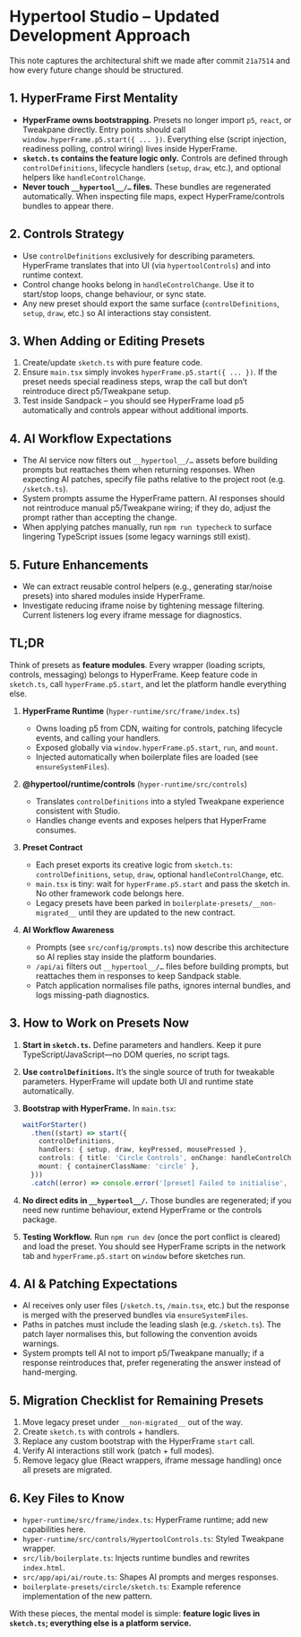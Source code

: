 # Hypertool Studio – Updated Development Approach

This note captures the architectural shift we made after commit `21a7514` and how every future change should be structured.

## 1. HyperFrame First Mentality

- **HyperFrame owns bootstrapping.** Presets no longer import `p5`, `react`, or Tweakpane directly. Entry points should call `window.hyperFrame.p5.start({ ... })`. Everything else (script injection, readiness polling, control wiring) lives inside HyperFrame.
- **`sketch.ts` contains the feature logic only.** Controls are defined through `controlDefinitions`, lifecycle handlers (`setup`, `draw`, etc.), and optional helpers like `handleControlChange`.
- **Never touch `__hypertool__/…` files.** These bundles are regenerated automatically. When inspecting file maps, expect HyperFrame/controls bundles to appear there.

## 2. Controls Strategy

- Use `controlDefinitions` exclusively for describing parameters. HyperFrame translates that into UI (via `hypertoolControls`) and into runtime context.
- Control change hooks belong in `handleControlChange`. Use it to start/stop loops, change behaviour, or sync state.
- Any new preset should export the same surface (`controlDefinitions`, `setup`, `draw`, etc.) so AI interactions stay consistent.

## 3. When Adding or Editing Presets

1. Create/update `sketch.ts` with pure feature code.
2. Ensure `main.tsx` simply invokes `hyperFrame.p5.start({ ... })`. If the preset needs special readiness steps, wrap the call but don’t reintroduce direct p5/Tweakpane setup.
3. Test inside Sandpack – you should see HyperFrame load p5 automatically and controls appear without additional imports.

## 4. AI Workflow Expectations

- The AI service now filters out `__hypertool__/…` assets before building prompts but reattaches them when returning responses. When expecting AI patches, specify file paths relative to the project root (e.g. `/sketch.ts`).
- System prompts assume the HyperFrame pattern. AI responses should not reintroduce manual p5/Tweakpane wiring; if they do, adjust the prompt rather than accepting the change.
- When applying patches manually, run `npm run typecheck` to surface lingering TypeScript issues (some legacy warnings still exist).

## 5. Future Enhancements

- We can extract reusable control helpers (e.g., generating star/noise presets) into shared modules inside HyperFrame.
- Investigate reducing iframe noise by tightening message filtering. Current listeners log every iframe message for diagnostics.

## TL;DR

Think of presets as **feature modules**. Every wrapper (loading scripts, controls, messaging) belongs to HyperFrame. Keep feature code in `sketch.ts`, call `hyperFrame.p5.start`, and let the platform handle everything else.


1. **HyperFrame Runtime** (`hyper-runtime/src/frame/index.ts`)
    - Owns loading p5 from CDN, waiting for controls, patching lifecycle events, and calling your handlers.
    - Exposed globally via `window.hyperFrame.p5.start`, `run`, and `mount`.
    - Injected automatically when boilerplate files are loaded (see `ensureSystemFiles`).

2. **@hypertool/runtime/controls** (`hyper-runtime/src/controls`)
    - Translates `controlDefinitions` into a styled Tweakpane experience consistent with Studio.
    - Handles change events and exposes helpers that HyperFrame consumes.

3. **Preset Contract**
    - Each preset exports its creative logic from `sketch.ts`: `controlDefinitions`, `setup`, `draw`, optional `handleControlChange`, etc.
    - `main.tsx` is tiny: wait for `hyperFrame.p5.start` and pass the sketch in. No other framework code belongs here.
    - Legacy presets have been parked in `boilerplate-presets/__non-migrated__` until they are updated to the new contract.

4. **AI Workflow Awareness**
    - Prompts (see `src/config/prompts.ts`) now describe this architecture so AI replies stay inside the platform boundaries.
    - `/api/ai` filters out `__hypertool__/…` files before building prompts, but reattaches them in responses to keep Sandpack stable.
    - Patch application normalises file paths, ignores internal bundles, and logs missing-path diagnostics.

## 3. How to Work on Presets Now

1. **Start in `sketch.ts`.** Define parameters and handlers. Keep it pure TypeScript/JavaScript—no DOM queries, no script tags.
2. **Use `controlDefinitions`.** It’s the single source of truth for tweakable parameters. HyperFrame will update both UI and runtime state automatically.
3. **Bootstrap with HyperFrame.** In `main.tsx`:

   ```ts
   waitForStarter()
     .then((start) => start({
       controlDefinitions,
       handlers: { setup, draw, keyPressed, mousePressed },
       controls: { title: 'Circle Controls', onChange: handleControlChange },
       mount: { containerClassName: 'circle' },
     }))
     .catch((error) => console.error('[preset] Failed to initialise', error));
   ```

4. **No direct edits in `__hypertool__/`.** Those bundles are regenerated; if you need new runtime behaviour, extend HyperFrame or the controls package.

5. **Testing Workflow.** Run `npm run dev` (once the port conflict is cleared) and load the preset. You should see HyperFrame scripts in the network tab and `hyperFrame.p5.start` on `window` before sketches run.

## 4. AI & Patching Expectations

- AI receives only user files (`/sketch.ts`, `/main.tsx`, etc.) but the response is merged with the preserved bundles via `ensureSystemFiles`.
- Paths in patches must include the leading slash (e.g. `/sketch.ts`). The patch layer normalises this, but following the convention avoids warnings.
- System prompts tell AI not to import p5/Tweakpane manually; if a response reintroduces that, prefer regenerating the answer instead of hand-merging.

## 5. Migration Checklist for Remaining Presets

1. Move legacy preset under `__non-migrated__` out of the way.
2. Create `sketch.ts` with controls + handlers.
3. Replace any custom bootstrap with the HyperFrame `start` call.
4. Verify AI interactions still work (patch + full modes).
5. Remove legacy glue (React wrappers, iframe message handling) once all presets are migrated.

## 6. Key Files to Know

- `hyper-runtime/src/frame/index.ts`: HyperFrame runtime; add new capabilities here.
- `hyper-runtime/src/controls/HypertoolControls.ts`: Styled Tweakpane wrapper.
- `src/lib/boilerplate.ts`: Injects runtime bundles and rewrites `index.html`.
- `src/app/api/ai/route.ts`: Shapes AI prompts and merges responses.
- `boilerplate-presets/circle/sketch.ts`: Example reference implementation of the new pattern.

With these pieces, the mental model is simple: **feature logic lives in `sketch.ts`; everything else is a platform service.**
